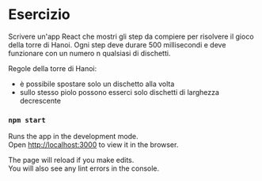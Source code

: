 # Esercizio
Scrivere un'app React che mostri gli step da compiere per risolvere il gioco della torre di Hanoi.
Ogni step deve durare 500 millisecondi e deve funzionare con un numero n qualsiasi di dischetti.

Regole della torre di Hanoi:
- è possibile spostare solo un dischetto alla volta
- sullo stesso piolo possono esserci solo dischetti di larghezza decrescente

### `npm start`

Runs the app in the development mode.\
Open [http://localhost:3000](http://localhost:3000) to view it in the browser.

The page will reload if you make edits.\
You will also see any lint errors in the console.

